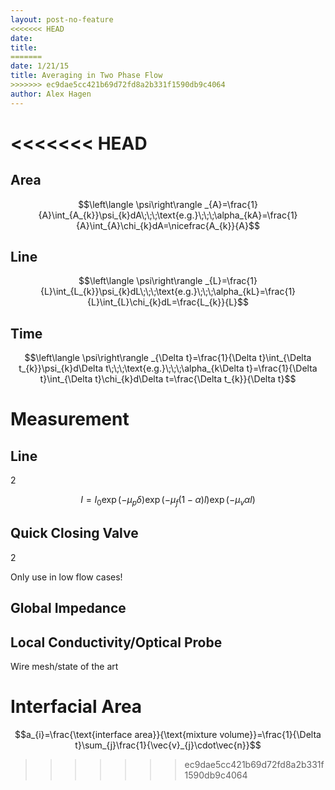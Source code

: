 ```yaml
---
layout: post-no-feature
<<<<<<< HEAD
date: 
title: 
=======
date: 1/21/15
title: Averaging in Two Phase Flow
>>>>>>> ec9dae5cc421b69d72fd8a2b331f1590db9c4064
author: Alex Hagen
---
```



<<<<<<< HEAD
=======
Area
----

$$\left\langle \psi\right\rangle _{A}=\frac{1}{A}\int_{A_{k}}\psi_{k}dA\;\;\;\text{e.g.}\;\;\;\alpha_{kA}=\frac{1}{A}\int_{A}\chi_{k}dA=\nicefrac{A_{k}}{A}$$

Line
----

$$\left\langle \psi\right\rangle _{L}=\frac{1}{L}\int_{L_{k}}\psi_{k}dL\;\;\;\text{e.g.}\;\;\;\alpha_{kL}=\frac{1}{L}\int_{L}\chi_{k}dL=\frac{L_{k}}{L}$$

Time
----

$$\left\langle \psi\right\rangle _{\Delta t}=\frac{1}{\Delta t}\int_{\Delta t_{k}}\psi_{k}d\Delta t\;\;\;\text{e.g.}\;\;\;\alpha_{k\Delta t}=\frac{1}{\Delta t}\int_{\Delta t}\chi_{k}d\Delta t=\frac{\Delta t_{k}}{\Delta t}$$

Measurement
===========

Line
----

<span>2</span>

$$I=I_{0}\exp\left(-\mu_{p}\delta\right)\exp\left(-\mu_{f}\left(1-\alpha\right)l\right)\exp\left(-\mu_{v}\alpha l\right)$$

Quick Closing Valve
-------------------

<span>2</span>

Only use in low flow cases!

Global Impedance
----------------

Local Conductivity/Optical Probe
--------------------------------

Wire mesh/state of the art

Interfacial Area
================

$$a_{i}=\frac{\text{interface area}}{\text{mixture volume}}=\frac{1}{\Delta t}\sum_{j}\frac{1}{\vec{v}_{j}\cdot\vec{n}}$$
>>>>>>> ec9dae5cc421b69d72fd8a2b331f1590db9c4064
